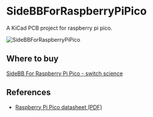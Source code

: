 # SideBBForRaspberryPiPico

A KiCad PCB project for raspberry pi pico.

![SideBBForRaspberryPiPico](./docs/rev2023.03/sidebb_for_raspberry_pi_pico.jpg)

## Where to buy

[SideBB For Raspberry Pi Pico - switch science](https://ssci.to/8837)

## References

- [Raspberry Pi Pico datasheet (PDF)](https://datasheets.raspberrypi.com/pico/pico-datasheet.pdf)
